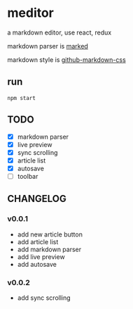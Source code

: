 # meditor
a markdown editor, use react, redux

markdown parser is [marked](https://github.com/chjj/marked)

markdown style is [github-markdown-css](https://github.com/sindresorhus/github-markdown-css)

## run
```
npm start
```

## TODO
- [x] markdown parser
- [x] live preview
- [x] sync scrolling
- [x] article list
- [x] autosave
- [ ] toolbar

## CHANGELOG
### v0.0.1
- add new article button
- add article list
- add markdown parser
- add live preview
- add autosave
### v0.0.2
- add sync scrolling
